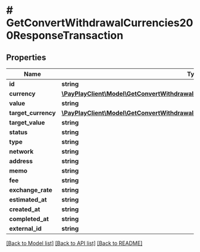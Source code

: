 # # GetConvertWithdrawalCurrencies200ResponseTransaction

## Properties

Name | Type | Description | Notes
------------ | ------------- | ------------- | -------------
**id** | **string** |  |
**currency** | [**\PayPlayClient\Model\GetConvertWithdrawalCurrencies200ResponseTransactionCurrency**](GetConvertWithdrawalCurrencies200ResponseTransactionCurrency.md) |  |
**value** | **string** |  |
**target_currency** | [**\PayPlayClient\Model\GetConvertWithdrawalCurrencies200ResponseTransactionCurrency**](GetConvertWithdrawalCurrencies200ResponseTransactionCurrency.md) |  |
**target_value** | **string** |  |
**status** | **string** |  |
**type** | **string** |  |
**network** | **string** |  |
**address** | **string** |  |
**memo** | **string** |  |
**fee** | **string** |  |
**exchange_rate** | **string** |  |
**estimated_at** | **string** |  |
**created_at** | **string** |  |
**completed_at** | **string** |  |
**external_id** | **string** |  |

[[Back to Model list]](../../README.md#models) [[Back to API list]](../../README.md#endpoints) [[Back to README]](../../README.md)
